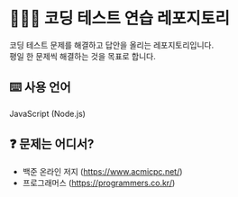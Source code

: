 # 👨🏻‍💻 코딩 테스트 연습 레포지토리

코딩 테스트 문제를 해결하고 답안을 올리는 레포지토리입니다.<br>평일 한 문제씩 해결하는 것을 목표로 합니다.

## ⌨️ 사용 언어

JavaScript (Node.js)

## ❓ 문제는 어디서?

- 백준 온라인 저지 (https://www.acmicpc.net/)
- 프로그래머스 (https://programmers.co.kr/)
